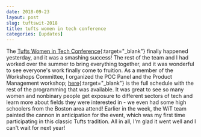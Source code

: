 ```yaml
---
date: 2018-09-23
layout: post
slug: tuftswit-2018
title: tufts women in tech conference
categories: [updates]
---
```


The [Tufts Women in Tech Conference](https://www.moma.org/calendar/exhibitions/3889){:target="_blank"} finally happened yesterday, and it was a smashing success! The rest of the team and I had worked over the summer to bring everything together, and it was wonderful to see everyone's work finally come to fruition. As a member of the Workshops Committee, I organized the POC Panel and the Product Management workshop; [here](https://drive.google.com/file/d/1mTGGYpYO_7YPakZh9fv-S76eWgpSwou9/view){:target="_blank"} is the full schedule with the rest of the programming that was available. It was great to see so many women and nonbinary people get exposure to different sectors of tech and learn more about fields they were interested in - we even had some high schoolers from the Boston area attend! Earlier in the week, the WiT team painted the cannon in anticipation for the event, which was my first time participating in this classic Tufts tradition. All in all, I'm glad it went well and I can't wait for next year!